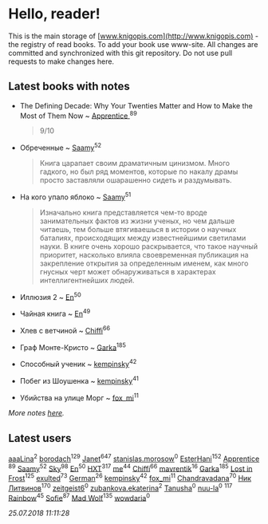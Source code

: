 # Hello, reader!
This is the main storage of [www.knigopis.com](http://www.knigopis.com) - the registry of read books.
To add your book use www-site. All changes are committed and synchronized with this git repository.
Do not use pull requests to make changes here.


## Latest books with notes
* The Defining Decade: Why Your Twenties Matter and How to Make the Most of Them Now ~ [Apprentice ](users/528/52821952-vkontakte)<sup>89</sup>
    > 9/10

* Обреченные ~ [Saamy](users/115/115226508-vkontakte)<sup>52</sup>
    > Книга царапает своим драматичным цинизмом. Много гадкого, но был ряд моментов, которые по накалу драмы просто заставляли ошарашенно сидеть и раздумывать.

* На кого упало яблоко ~ [Saamy](users/115/115226508-vkontakte)<sup>51</sup>
    > Изначально книга представляется чем-то вроде занимательных фактов из жизни ученых, но чем дальше читаешь, тем больше втягиваешься в истории о научных баталиях, происходящих между известнейшими светилами науки.
    > В книге очень хорошо раскрывается, что такое научный приоритет, насколько влияла своевременная публикация на закрепление открытия за определенным именем, как много гнусных черт может обнаруживаться в характерах интеллигентнейших людей.

* Иллюзия 2 ~ [En](users/333/333646551-vkontakte)<sup>50</sup>

* Чайная книга ~ [En](users/333/333646551-vkontakte)<sup>49</sup>

* Хлев с ветчиной ~ [Chiffi](users/105/105831994080785626680-google)<sup>66</sup>

* Граф Монте-Кристо ~ [Garka](users/115/115753719718250012620-google)<sup>185</sup>

* Способный ученик ~ [kempinsky](users/171/1717865441574584-facebook)<sup>42</sup>

* Побег из Шоушенка ~ [kempinsky](users/171/1717865441574584-facebook)<sup>41</sup>

* Убийства на улице Морг ~ [fox_mi](users/220/220022778-vkontakte)<sup>11</sup>


_More notes [here](latest_books_with_notes.md)._


## Latest users
[aaaLina](users/103/103442381288654151085-google)<sup>2</sup> 
[borodach](users/157/15706320-vkontakte)<sup>129</sup> 
[Janet](users/108/108113656204404967440-google)<sup>647</sup> 
[stanislas.morosow](users/104/104253979-vkontakte)<sup>0</sup> 
[EsterHani](users/305/30558181-vkontakte)<sup>152</sup> 
[Apprentice ](users/528/52821952-vkontakte)<sup>89</sup> 
[Saamy](users/115/115226508-vkontakte)<sup>52</sup> 
[Sky](users/118/118049897850017649660-google)<sup>98</sup> 
[En](users/333/333646551-vkontakte)<sup>50</sup> 
[HXT](users/100/100002563462782-facebook)<sup>317</sup> 
[me](users/381/381417697-yandex)<sup>44</sup> 
[Chiffi](users/105/105831994080785626680-google)<sup>66</sup> 
[mavrentik](users/200/200666735-vkontakte)<sup>16</sup> 
[Garka](users/115/115753719718250012620-google)<sup>185</sup> 
[Lost in Frost](users/103/103293621948650602575-google)<sup>125</sup> 
[exulted](users/100/100599204551896265722-google)<sup>73</sup> 
[German](users/112/112254248549638795343-google)<sup>26</sup> 
[kempinsky](users/171/1717865441574584-facebook)<sup>42</sup> 
[fox_mi](users/220/220022778-vkontakte)<sup>11</sup> 
[Chandravadana](users/105/105866022348292919948-google)<sup>70</sup> 
[Ник Литвинов](users/241/241974816-vkontakte)<sup>170</sup> 
[zeitgeist6](users/901/90143106-vkontakte)<sup>0</sup> 
[zubankova.ekaterina](users/112/112322998-yandex)<sup>2</sup> 
[Tanusha](users/104/104321966355649455249-google)<sup>0</sup> 
[nuu-la](users/332/33225574-yandex)<sup>0</sup> 
[](users/115/115826717712507836033-google)<sup>117</sup> 
[Rainbow](users/109/109787328219839805802-google)<sup>45</sup> 
[Sofie](users/485/48568611-vkontakte)<sup>87</sup> 
[Mad Wolf](users/947/94738840-vkontakte)<sup>135</sup> 
[wowdaria](users/109/109842160654760165824-google)<sup>0</sup> 


_25.07.2018 11:11:28_
